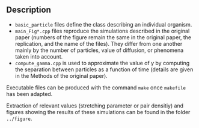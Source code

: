 ## Description

* `basic_particle` files define the class describing an individual organism. 
* `main_Fig*.cpp` files reproduce the simulations described in the original paper (numbers of the figure remain the same in the original paper, the replication, and the name of the files). They differ from one another mainly by the number of particles, value of diffusion, or phenomena taken into account. 
* `compute_gamma.cpp` is used to approximate the value of $\gamma$ by computing the separation between particles as a function of time (details are given in the Methods of the original paper). 

Executable files can be produced with the command `make` once `makefile` has been adapted.

Extraction of relevant values (stretching parameter or pair densitiy) and figures showing the results of these simulations can be found in the folder `../figure`.
